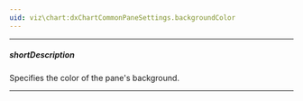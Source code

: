 ```yaml
---
uid: viz\chart:dxChartCommonPaneSettings.backgroundColor
---
```

---
##### shortDescription
Specifies the color of the pane's background.

---
<!--
#include common-colorlist
-->